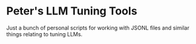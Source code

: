 # Peter's LLM Tuning Tools

Just a bunch of personal scripts for working with JSONL files and similar things relating to tuning LLMs.
